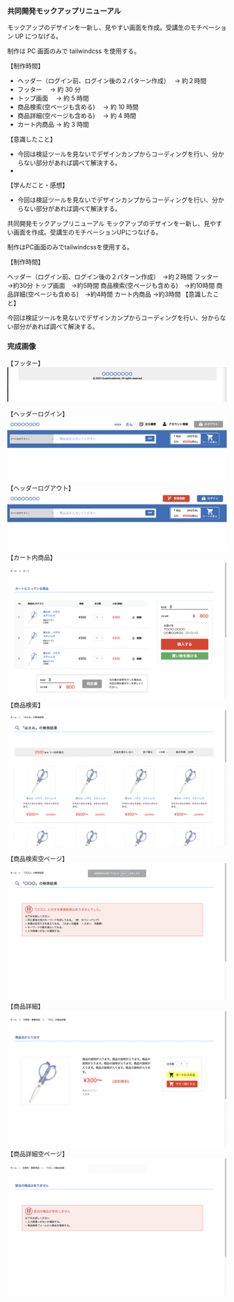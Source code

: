 ### 共同開発モックアップリニューアル

モックアップのデザインを一新し、見やすい画面を作成。受講生のモチベーション UP につなげる。

制作は PC 画面のみで tailwindcss を使用する。

【制作時間】

- ヘッダー（ログイン前、ログイン後の２パターン作成）　 → 約２時間
- フッター　 → 約 30 分
- トップ画面　 → 約 5 時間
- 商品検索(空ページも含める)　 → 約 10 時間
- 商品詳細(空ページも含める)　 → 約 4 時間
- カート内商品 → 約 3 時間

【意識したこと】

- 今回は検証ツールを見ないでデザインカンプからコーディングを行い、分からない部分があれば調べて解決する。
-

【学んだこと・感想】

- 今回は検証ツールを見ないでデザインカンプからコーディングを行い、分からない部分があれば調べて解決する。


共同開発モックアップリニューアル
モックアップのデザインを一新し、見やすい画面を作成。受講生のモチベーションUPにつなげる。

制作はPC画面のみでtailwindcssを使用する。

【制作時間】

ヘッダー（ログイン前、ログイン後の２パターン作成）　→約２時間
フッター　→約30分
トップ画面　→約5時間
商品検索(空ページも含める)　→約10時間
商品詳細(空ページも含める)　→約4時間
カート内商品 →約3時間
【意識したこと】

今回は検証ツールを見ないでデザインカンプからコーディングを行い、分からない部分があれば調べて解決する。

### 完成画像

【フッター】
![image](./imgScreen/footer.png?raw=true)

【ヘッダーログイン】
![image](./imgScreen/headerLogin.png?raw=true)
【ヘッダーログアウト】
![image](./imgScreen/headerLogout.png?raw=true)
【カート内商品】
![image](./imgScreen/cart.png?raw=true)
【商品検索】
![image](./imgScreen/products.png?raw=true)

【商品検索空ページ】
![image](./imgScreen/productsNone.png?raw=true)
【商品詳細】
![image](./imgScreen/productsDetail.png?raw=true)
【商品詳細空ページ】
![image](./imgScreen/productsDetailNone.png?raw=true)
